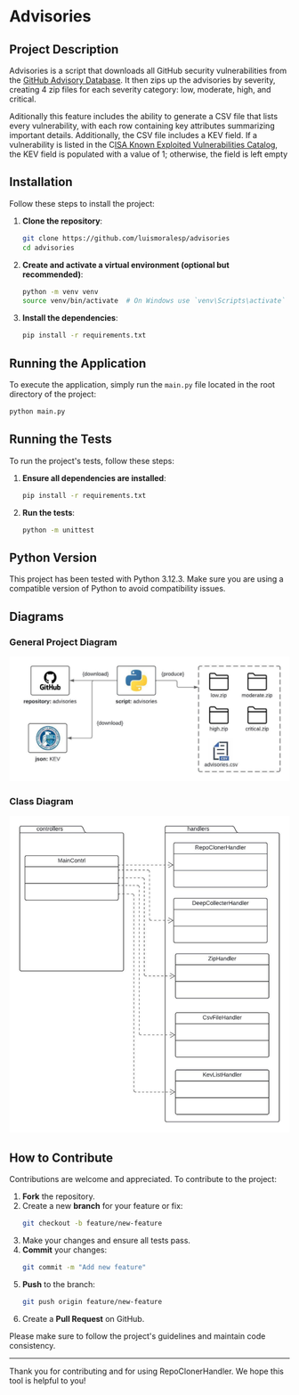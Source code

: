 # Advisories

## Project Description

Advisories is a script that downloads all GitHub security vulnerabilities from the [GitHub Advisory Database](https://github.com/advisories). It then zips up the advisories by severity, creating 4 zip files for each severity category: low, moderate, high, and critical.

Aditionally this feature includes the ability to generate a CSV file that lists every vulnerability, with each row containing key attributes summarizing important details. Additionally, the CSV file includes a KEV field. If a vulnerability is listed in the C[ISA Known Exploited Vulnerabilities Catalog](https://www.cisa.gov/known-exploited-vulnerabilities-catalog), the KEV field is populated with a value of 1; otherwise, the field is left empty

## Installation

Follow these steps to install the project:

1. **Clone the repository**:
    ```bash
    git clone https://github.com/luismoralesp/advisories
    cd advisories
    ```

2. **Create and activate a virtual environment (optional but recommended)**:
    ```bash
    python -m venv venv
    source venv/bin/activate  # On Windows use `venv\Scripts\activate`
    ```

3. **Install the dependencies**:
    ```bash
    pip install -r requirements.txt
    ```

## Running the Application

To execute the application, simply run the `main.py` file located in the root directory of the project:

```bash
python main.py
```

## Running the Tests

To run the project's tests, follow these steps:

1. **Ensure all dependencies are installed**:
    ```bash
    pip install -r requirements.txt
    ```

2. **Run the tests**:
    ```bash
    python -m unittest
    ```

## Python Version

This project has been tested with Python 3.12.3. Make sure you are using a compatible version of Python to avoid compatibility issues.

## Diagrams

### General Project Diagram

![General Diagram](diagrams/diagram.jpeg)

### Class Diagram

![Class Diagram](diagrams/class-diagram.jpeg)

## How to Contribute

Contributions are welcome and appreciated. To contribute to the project:

1. **Fork** the repository.
2. Create a new **branch** for your feature or fix:
    ```bash
    git checkout -b feature/new-feature
    ```
3. Make your changes and ensure all tests pass.
4. **Commit** your changes:
    ```bash
    git commit -m "Add new feature"
    ```
5. **Push** to the branch:
    ```bash
    git push origin feature/new-feature
    ```
6. Create a **Pull Request** on GitHub.

Please make sure to follow the project's guidelines and maintain code consistency.

---

Thank you for contributing and for using RepoClonerHandler. We hope this tool is helpful to you!
